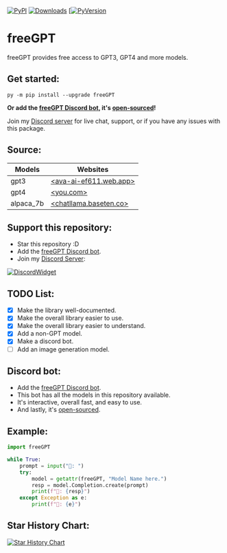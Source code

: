 [![PyPI](https://img.shields.io/pypi/v/freeGPT)](https://pypi.org/project/freeGPT)
[![Downloads](https://static.pepy.tech/badge/freeGPT)](https://pypi.org/project/freeGPT)
[[![PyVersion](https://img.shields.io/pypi/status/freeGPT)](https://pypi.org/project/freeGPT)

# freeGPT

freeGPT provides free access to GPT3, GPT4 and more models.

## Get started:

```
py -m pip install --upgrade freeGPT
```

**Or add the [freeGPT Discord bot](https://dsc.gg/freegpt), it's [open-sourced](https://github.com/Ruu3f/freeGPT/tree/main/discord-bot)!**

Join my [Discord server](https://discord.gg/XH6pUGkwRr) for live chat, support, or if you have any issues with this package.

## Source:

| Models   | Websites                                                |
| -------- | ------------------------------------------------------- |
| gpt3     | [<ava-ai-ef611.web.app>](https://ava-ai-ef611.web.app/) |
| gpt4     | [<you.com>](https://you.com/)       |
| alpaca_7b| [<chatllama.baseten.co>](https://chatllama.baseten.co/) |

## Support this repository:

- Star this repository :D
- Add the [freeGPT Discord bot](https://dsc.gg/freeGPT).
- Join my [Discord Server](https://discord.gg/XH6pUGkwRr):

[![DiscordWidget](https://discordapp.com/api/guilds/1120833966035976273/widget.png?style=banner2)](https://discord.gg/XH6pUGkwRr)

## TODO List:

- [x] Make the library well-documented.
- [x] Make the overall library easier to use.
- [x] Make the overall library easier to understand.
- [x] Add a non-GPT model.
- [x] Make a discord bot.
- [ ] Add an image generation model.

## Discord bot:

- Add the [freeGPT Discord bot](https://dsc.gg/freegpt).
- This bot has all the models in this repository available.
- It's interactive, overall fast, and easy to use.
- And lastly, it's [open-sourced](https://github.com/Ruu3f/freeGPT/tree/main/discord-bot).

## Example:

```python
import freeGPT

while True:
    prompt = input("👦: ")
    try:
        model = getattr(freeGPT, "Model Name here.")
        resp = model.Completion.create(prompt)
        print(f"🤖: {resp}")
    except Exception as e:
        print(f"🤖: {e}")
```

## Star History Chart:

[![Star History Chart](https://api.star-history.com/svg?repos=Ruu3f/freeGPT&type=Date)](https://github.com/Ruu3f/freeGPT/stargazers)
